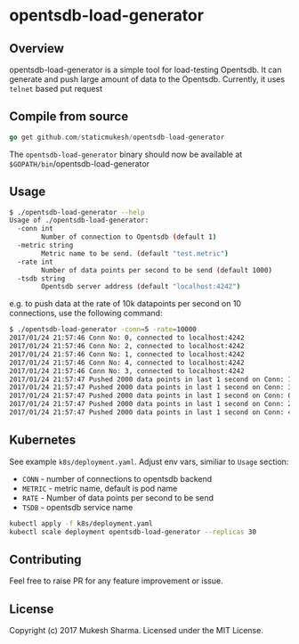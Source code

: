 # opentsdb-load-generator

## Overview

opentsdb-load-generator is a simple tool for load-testing Opentsdb.
It can generate and push large amount of data to the Opentsdb.
Currently, it uses `telnet` based put request

## Compile from source

```go
go get github.com/staticmukesh/opentsdb-load-generator
```

The `opentsdb-load-generator` binary should now be available at `$GOPATH/bin`/opentsdb-load-generator

## Usage

```bash
$ ./opentsdb-load-generator --help
Usage of ./opentsdb-load-generator:
  -conn int
    	Number of connection to Opentsdb (default 1)
  -metric string
    	Metric name to be send. (default "test.metric")
  -rate int
    	Number of data points per second to be send (default 1000)
  -tsdb string
    	Opentsdb server address (default "localhost:4242")
```

e.g. to push data at the rate of 10k datapoints per second on 10 connections, use the following command:

```bash
$ ./opentsdb-load-generator -conn=5 -rate=10000
2017/01/24 21:57:46 Conn No: 0, connected to localhost:4242
2017/01/24 21:57:46 Conn No: 2, connected to localhost:4242
2017/01/24 21:57:46 Conn No: 1, connected to localhost:4242
2017/01/24 21:57:46 Conn No: 4, connected to localhost:4242
2017/01/24 21:57:46 Conn No: 3, connected to localhost:4242
2017/01/24 21:57:47 Pushed 2000 data points in last 1 second on Conn: 1
2017/01/24 21:57:47 Pushed 2000 data points in last 1 second on Conn: 3
2017/01/24 21:57:47 Pushed 2000 data points in last 1 second on Conn: 0
2017/01/24 21:57:47 Pushed 2000 data points in last 1 second on Conn: 2
2017/01/24 21:57:47 Pushed 2000 data points in last 1 second on Conn: 4
```

## Kubernetes

See example `k8s/deployment.yaml`.
Adjust env vars, similiar to `Usage` section:

-  `CONN` - number of connections to opentsdb backend
-  `METRIC` - metric name, default is pod name
-  `RATE` - Number of data points per second to be send
-  `TSDB` - opentsdb service name

```bash
kubectl apply -f k8s/deployment.yaml
kubectl scale deployment opentsdb-load-generator --replicas 30
``` 


## Contributing

Feel free to raise PR for any feature improvement or issue.

## License

Copyright (c) 2017 Mukesh Sharma. Licensed under the MIT License.
